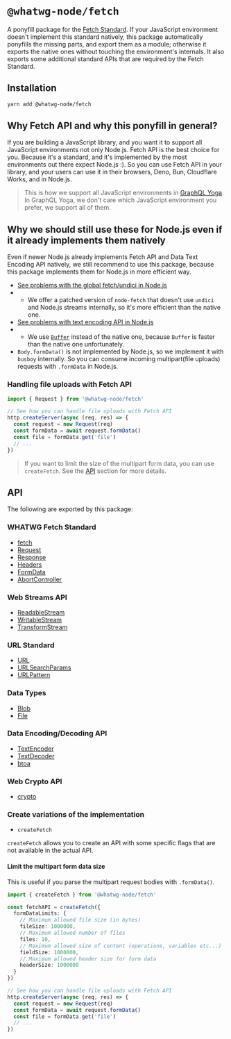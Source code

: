 # `@whatwg-node/fetch`

A ponyfill package for the [Fetch Standard](https://fetch.spec.whatwg.org/). If your JavaScript
environment doesn't implement this standard natively, this package automatically ponyfills the
missing parts, and export them as a module; otherwise it exports the native ones without touching
the environment's internals. It also exports some additional standard APIs that are required by the
Fetch Standard.

## Installation

```bash
yarn add @whatwg-node/fetch
```

## Why Fetch API and why this ponyfill in general?

If you are building a JavaScript library, and you want it to support all JavaScript environments not
only Node.js. Fetch API is the best choice for you. Because it's a standard, and it's implemented by
the most environments out there expect Node.js :). So you can use Fetch API in your library, and
your users can use it in their browsers, Deno, Bun, Cloudflare Works, and in Node.js.

> This is how we support all JavaScript environments in
> [GraphQL Yoga](https://the-guild.dev/graphql/yoga-server/docs/integrations/z-other-environments).
> In GraphQL Yoga, we don't care which JavaScript environment you prefer, we support all of them.

## Why we should still use these for Node.js even if it already implements them natively

Even if newer Node.js already implements Fetch API and Data Text Encoding API natively, we still
recommend to use this package, because this package implements them for Node.js in more efficient
way.

- [See problems with the global fetch/undici in Node.js](https://github.com/nodejs/undici/issues/1203)
- - We offer a patched version of `node-fetch` that doesn't use `undici` and Node.js streams
    internally, so it's more efficient than the native one.
- [See problems with text encoding API in Node.js](https://github.com/nodejs/node/issues/39879)
- - We use [`Buffer`](https://nodejs.org/api/buffer.html) instead of the native one, because
    `Buffer` is faster than the native one unfortunately.
- `Body.formData()` is not implemented by Node.js, so we implement it with `busboy` internally. So
  you can consume incoming multipart(file uploads) requests with `.formData` in Node.js.

### Handling file uploads with Fetch API

```ts
import { Request } from '@whatwg-node/fetch'

// See how you can handle file uploads with Fetch API
http.createServer(async (req, res) => {
  const request = new Request(req)
  const formData = await request.formData()
  const file = formData.get('file')
  // ...
})
```

> If you want to limit the size of the multipart form data, you can use `createFetch`. See the
> [API](#api) section for more details.

## API

The following are exported by this package:

### WHATWG Fetch Standard

- [fetch](https://developer.mozilla.org/en-US/docs/Web/API/WindowOrWorkerGlobalScope/fetch)
- [Request](https://developer.mozilla.org/en-US/docs/Web/API/Request)
- [Response](https://developer.mozilla.org/en-US/docs/Web/API/Response)
- [Headers](https://developer.mozilla.org/en-US/docs/Web/API/Headers)
- [FormData](https://developer.mozilla.org/en-US/docs/Web/API/FormData)
- [AbortController](https://developer.mozilla.org/en-US/docs/Web/API/AbortController)

### Web Streams API

- [ReadableStream](https://developer.mozilla.org/en-US/docs/Web/API/ReadableStream)
- [WritableStream](https://developer.mozilla.org/en-US/docs/Web/API/WritableStream)
- [TransformStream](https://developer.mozilla.org/en-US/docs/Web/API/TransformStream)

### URL Standard

- [URL](https://developer.mozilla.org/en-US/docs/Web/API/URL)
- [URLSearchParams](https://developer.mozilla.org/en-US/docs/Web/API/URLSearchParams)
- [URLPattern](https://developer.mozilla.org/en-US/docs/Web/API/URLPattern)

### Data Types

- [Blob](https://developer.mozilla.org/en-US/docs/Web/API/Blob)
- [File](https://developer.mozilla.org/en-US/docs/Web/API/File)

### Data Encoding/Decoding API

- [TextEncoder](https://developer.mozilla.org/en-US/docs/Web/API/TextEncoder)
- [TextDecoder](https://developer.mozilla.org/en-US/docs/Web/API/TextDecoder)
- [btoa](https://developer.mozilla.org/en-US/docs/Web/API/WindowOrWorkerGlobalScope/btoa)

### Web Crypto API

- [crypto](https://developer.mozilla.org/en-US/docs/Web/API/Web_Crypto_API)

### Create variations of the implementation

- `createFetch`

`createFetch` allows you to create an API with some specific flags that are not available in the
actual API.

#### Limit the multipart form data size

This is useful if you parse the multipart request bodies with `.formData()`.

```ts
import { createFetch } from '@whatwg-node/fetch'

const fetchAPI = createFetch({
  formDataLimits: {
    // Maximum allowed file size (in bytes)
    fileSize: 1000000,
    // Maximum allowed number of files
    files: 10,
    // Maximum allowed size of content (operations, variables etc...)
    fieldSize: 1000000,
    // Maximum allowed header size for form data
    headerSize: 1000000
  }
})

// See how you can handle file uploads with Fetch API
http.createServer(async (req, res) => {
  const request = new Request(req)
  const formData = await request.formData()
  const file = formData.get('file')
  // ...
})
```
